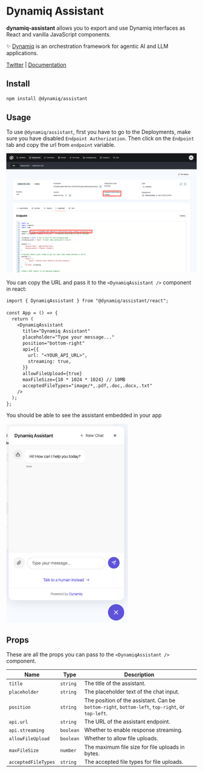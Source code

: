 # Dynamiq Assistant

**dynamiq-assistant** allows you to export and use Dynamiq interfaces as React and vanilla JavaScript components.

✨ [Dynamiq](https://www.getdynamiq.ai/) is an orchestration framework for agentic AI and LLM applications.

[Twitter](https://x.com/Dynamiq_AI) | [Documentation](https://docs.getdynamiq.ai/)

## Install

```bash
npm install @dynamiq/assistant
```

## Usage

To use `@dynamiq/assistant`, first you have to go to the Deployments, make sure you have disabled `Endpoint Authorization`. Then click on the `Endpoint` tab and copy the url from `endpoint` variable.

<img width="1496" alt="image" src="./assets/dynamiq-app.png">

You can copy the URL and pass it to the `<DynamiqAssistant />` component in react:

```tsx
import { DynamiqAssistant } from "@dynamiq/assistant/react";

const App = () => {
  return (
    <DynamiqAssistant
      title="Dynamiq Assistant"
      placeholder="Type your message..."
      position="bottom-right"
      api={{
        url: "<YOUR_API_URL>",
        streaming: true,
      }}
      allowFileUpload={true}
      maxFileSize={10 * 1024 * 1024} // 10MB
      acceptedFileTypes="image/*,.pdf,.doc,.docx,.txt"
    />
  );
};
```

You should be able to see the assistant embedded in your app

<img height="525" alt="image" src="./assets/widget-preview.png">

## Props

These are all the props you can pass to the `<DynamiqAssistant />` component.

| Name                | Type      | Description                                                                                      |
| ------------------- | --------- | ------------------------------------------------------------------------------------------------ |
| `title`             | `string`  | The title of the assistant.                                                                      |
| `placeholder`       | `string`  | The placeholder text of the chat input.                                                          |
| `position`          | `string`  | The position of the assistant. Can be `bottom-right`, `bottom-left`, `top-right`, or `top-left`. |
| `api.url`           | `string`  | The URL of the assistant endpoint.                                                               |
| `api.streaming`     | `boolean` | Whether to enable response streaming.                                                            |
| `allowFileUpload`   | `boolean` | Whether to allow file uploads.                                                                   |
| `maxFileSize`       | `number`  | The maximum file size for file uploads in bytes.                                                 |
| `acceptedFileTypes` | `string`  | The accepted file types for file uploads.                                                        |
